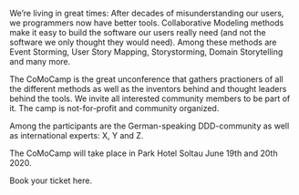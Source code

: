 We’re living in great times: After decades of misunderstanding our users, we programmers now have better tools. Collaborative Modeling methods make it easy to build the software our users really need (and not the software we only thought they would need). Among these methods are Event Storming, User Story Mapping, Storystorming, Domain Storytelling and many more.

The CoMoCamp is the great unconference that gathers practioners of all the different methods as well as the inventors behind and thought leaders behind the tools. We invite all interested community members to be part of it. The camp is not-for-profit and community organized.

Among the participants are the German-speaking DDD-community as well as international experts: X, Y and Z.

The CoMoCamp will take place in Park Hotel Soltau June 19th and 20th 2020.

Book your ticket here.
